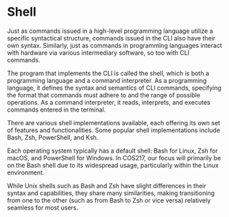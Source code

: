 # Shell

Just as commands issued in a high-level programming language utilize a specific syntactical structure, commands issued in the CLI also have their own syntax. Similarly, just as commands in programming languages interact with hardware via various intermediary software, so too with CLI commands.

The program that implements the CLI is called the shell, which is both a programming language and a command interpreter. As a programming language, it defines the syntax and semantics of CLI commands, specifying the format that commands must adhere to and the range of possible operations. As a command interpreter, it reads, interprets, and executes commands entered in the terminal.

There are various shell implementations available, each offering its own set of features and functionalities. Some popular shell implementations include Bash, Zsh, PowerShell, and Ksh.

Each operating system typically has a default shell: Bash for Linux, Zsh for macOS, and PowerShell for Windows. In COS217, our focus will primarily be on the Bash shell due to its widespread usage, particularly within the Linux environment.

While Unix shells such as Bash and Zsh have slight differences in their syntax and capabilities, they share many similarities, making transitioning from one to the other (such as from Bash to Zsh or vice versa) relatively seamless for most users.
